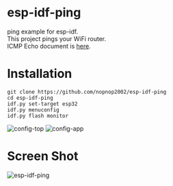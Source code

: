 # esp-idf-ping
ping example for esp-idf.   
This project pings your WiFi router.   
ICMP Echo document is [here](https://docs.espressif.com/projects/esp-idf/en/latest/esp32/api-reference/protocols/icmp_echo.html#start-and-stop-ping-session).   

# Installation
```
git clone https://github.com/nopnop2002/esp-idf-ping
cd esp-idf-ping
idf.py set-target esp32
idf.py menuconfig
idf.py flash monitor
```

![config-top](https://user-images.githubusercontent.com/6020549/142784392-17edc93c-f642-45a3-a6d7-82d013f34ff8.jpg)
![config-app](https://user-images.githubusercontent.com/6020549/142784393-a087bfd2-f482-4d2c-86ae-e65303f62640.jpg)

# Screen Shot
![esp-idf-ping](https://user-images.githubusercontent.com/6020549/142784410-69c9a7f8-7fc6-43d3-bf95-17e224cc66b6.jpg)

